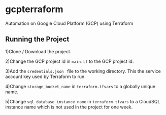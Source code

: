 # gcpterraform
Automation on Google Cloud Platform (GCP) using Terraform

## Running the Project

  1)Clone / Download the project.
  


  2)Change the GCP project id in ```main.tf``` to the GCP project id.

  3)Add the ```credentials.json ``` file to the working directory. This the service account key used by Terraform to run.

  4)Change ```storage_bucket_name``` in ```terraform.tfvars``` to a globally unique name.

  5)Change ```sql_database_instance_name``` in ```terraform.tfvars``` to a CloudSQL instance name which is not used in the project for one week.

  
